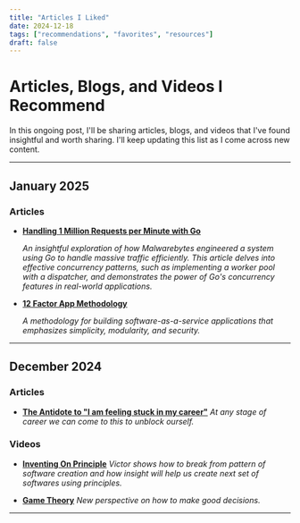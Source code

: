```yaml
---
title: "Articles I Liked"
date: 2024-12-18
tags: ["recommendations", "favorites", "resources"]
draft: false
---
```


# Articles, Blogs, and Videos I Recommend

In this ongoing post, I'll be sharing articles, blogs, and videos that I've found insightful and worth sharing. I'll keep updating this list as I come across new content.

---

## January 2025

### Articles

- **[Handling 1 Million Requests per Minute with Go](http://marcio.io/2015/07/handling-1-million-requests-per-minute-with-golang/)**

  *An insightful exploration of how Malwarebytes engineered a system using Go to handle massive traffic efficiently. This article delves into effective concurrency patterns, such as implementing a worker pool with a dispatcher, and demonstrates the power of Go's concurrency features in real-world applications.*

- **[12 Factor App Methodology](https://12factor.net/)**

  *A methodology for building software-as-a-service applications that emphasizes simplicity, modularity, and security.*
---

## December 2024

### Articles

- **[The Antidote to "I am feeling stuck in my career"](https://com.queries.fun/p/the-antidote-to-i-am-feeling-stuck)**
  *At any stage of career we can come to this to unblock ourself.*

### Videos

- **[Inventing On Principle](https://youtu.be/PUv66718DII?si=6E-A1fxU3iGfq2bq)**
  *Victor shows how to break from pattern of software creation and how insight will help us create next set of softwares using principles.*

- **[Game Theory](https://www.youtube.com/watch?v=M3oWYHYoBvk)**
  *New perspective on how to make good decisions.*

---
